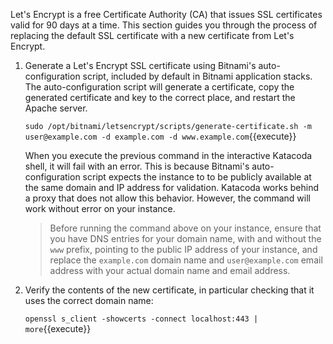 Let's Encrypt is a free Certificate Authority (CA) that issues SSL certificates valid for 90 days at a time. This section guides you through the process of replacing the default SSL certificate with a new certificate from Let's Encrypt.

1. Generate a Let's Encrypt SSL certificate using Bitnami's auto-configuration script, included by default in Bitnami application stacks. The auto-configuration script will generate a certificate, copy the generated certificate and key to the correct place, and restart the Apache server.

    `sudo /opt/bitnami/letsencrypt/scripts/generate-certificate.sh -m user@example.com -d example.com -d www.example.com`{{execute}}

    When you execute the previous command in the interactive Katacoda shell, it will fail with an error. This is because Bitnami's auto-configuration script expects the instance to to be publicly available at the same domain and IP address for validation. Katacoda works behind a proxy that does not allow this behavior. However, the command will work without error on your instance. 

    > Before running the command above on your instance, ensure that you have DNS entries for your domain name, with and without the `www` prefix, pointing to the public IP address of your instance, and replace the `example.com` domain name and `user@example.com` email address with your actual domain name and email address.
    
2. Verify the contents of the new certificate, in particular checking that it uses the correct domain name:

    `openssl s_client -showcerts -connect localhost:443 | more`{{execute}}
